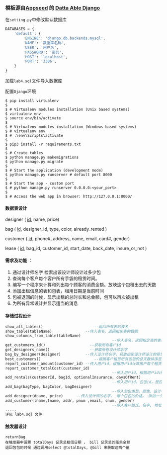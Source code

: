 ### 模板源自[Appseed](https://appseed.us/) 的 [Datta Able Django](https://appseed.us/admin-dashboards/django-datta-able)

在`setting.py`中修改默认数据库

```python
DATABASES = {
    'default': {
        'ENGINE': 'django.db.backends.mysql',
        'NAME': '数据库名称',
        'USER': '用户名',
        'PASSWORD': '密码',
        'HOST': 'localhost',
        'PORT': '3306',
    }
}
```

加载`lab4.sql`文件导入数据库

配置`Django`环境

```
$ pip install virtualenv
$
$ # Virtualenv modules installation (Unix based systems)
$ virtualenv env
$ source env/bin/activate
$
$ # Virtualenv modules installation (Windows based systems)
$ # virtualenv env
$ # .\env\Scripts\activate
$
$ pip3 install -r requirements.txt
$
$ # Create tables
$ python manage.py makemigrations
$ python manage.py migrate
$
$ # Start the application (development mode)
$ python manage.py runserver # default port 8000
$
$ # Start the app - custom port 
$ # python manage.py runserver 0.0.0.0:<your_port>
$
$ # Access the web app in browser: http://127.0.0.1:8000/
```

#### 数据表设计

designer ( <u>id</u>, name, price)

bag ( <u>id</u>, designer_id, type, color, already_rented )

customer ( <u>id</u>, phone#, address, name, email, card#, gender)


lease ( <u>id</u>, bag_id, customer_id, start_date, back_date, insure_or_not )


#### 需求及功能 ：

  1. 通过设计师名字 检索出该设计师设计过多少包
  2. 查询每个客户每个客户所有手袋的租赁时间。
  3. 编写一个程序来计算和列出每个顾客的消费金额。放映这个包租出去的天数
  4. 添加出租信息的表和包表，租用日期是当前时间
  5. 包被退回的时候，显示出租的总时长和总金额，包可以再次被出租
  6. 为所有异常设计并显示适当的消息

#### 存储过程设计

```sql
show_all_tables()					    --返回所有表的表名
show_table(tableName) 				--传入表名，返回指定表的数据
show_columns_from_table(tableName)
									            --传入表名，返回指定表的表头字段
get_customers_id()					  --获取所有客户id
get_designers_name()				  --获取所有设计师名字
bag_by_designer(designer)			--传入设计师名字，获取指定设计师设计的背包
best_customers()					    --按照客户租赁所有包包的总天数排序显示客户
report_customer_amount(customer_id)	--传入用户id，根据用户id计算用户每个租赁交易应支付金额
report_customer_totalCost(customer_id)
									            --传入用户id，根据用户id计算用户所有租赁交易应支付总额
add_rentals(customerId, bagId, optionalInsurance, daysOfRent)
									            --传入用户id，包包id，是否支付保险，租用天数，添加一笔租赁交易
add_bag(bagType, bagColor, bagDesigner)
									            --传入包包类型，颜色，设计者，添加一个可以租赁的包包
add_designer(dname, price)		--传入设计师的名字， 每个包包的价格， 添加一个设计师
add_customer(lname,fname, addr, pnum ,email, cnum, gender)
									            --传入客户姓氏，名字, 地址，电话号码，邮箱地址，信用卡号码，性别
.....
详见 lab4.sql 文件
```
    
#### 触发器设计

```
returnBag 
在触发器中设置 totalDays 记录总租借日期 ， bill 记录总的账单金额
退回包包的时候 通过调用select @totalDays, @bill 来获取这两个值
```


